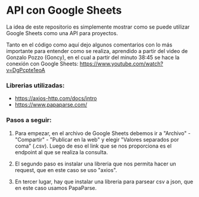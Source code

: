 # API con Google Sheets

La idea de este repositorio es simplemente mostrar como se puede utilizar Google Sheets como una API para proyectos.

Tanto en el código como aquí dejo algunos comentarios con lo más importante para entender como se realiza, aprendido a partir del video de Gonzalo Pozzo (Goncy), en el cual a partir del minuto 38:45 se hace la conexión con Google Sheets: https://www.youtube.com/watch?v=DgPcpte1eoA

### Librerias utilizadas:

- https://axios-http.com/docs/intro
- https://www.papaparse.com/

### Pasos a seguir:

1. Para empezar, en el archivo de Google Sheets debemos ir a "Archivo" - "Compartir" - "Publicar en la web" y elegir "Valores separados por coma" (.csv).
   Luego de eso el link que se nos proporciona es el endpoint al que se realiza la consulta.

2. El segundo paso es instalar una libreria que nos permita hacer un request, que en este caso se uso "axios".

3. En tercer lugar, hay que instalar una libreria para parsear csv a json, que en este caso usamos PapaParse.

